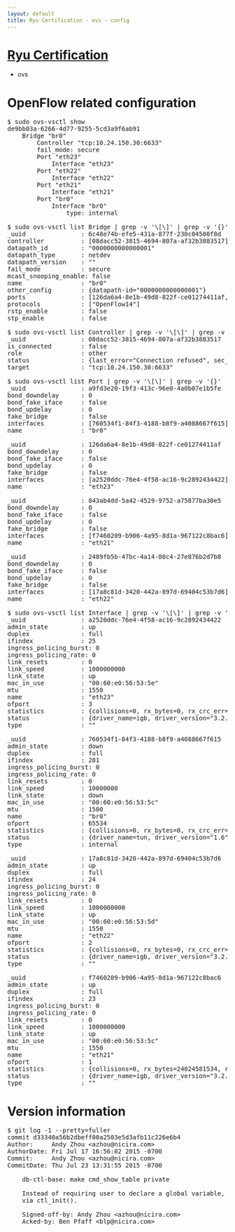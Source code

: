 ```yaml
---
layout: default
title: Ryu Certification - ovs - config
---
```

# [Ryu Certification](http://osrg.github.io/ryu/certification.html)
* ovs 

# OpenFlow related configuration
<pre>
$ sudo ovs-vsctl show
de9bb03a-6266-4d77-9255-5cd3a9f6ab91
    Bridge "br0"
        Controller "tcp:10.24.150.30:6633"
        fail_mode: secure
        Port "eth23"
            Interface "eth23"
        Port "eth22"
            Interface "eth22"
        Port "eth21"
            Interface "eth21"
        Port "br0"
            Interface "br0"
                type: internal

$ sudo ovs-vsctl list Bridge | grep -v '\[\]' | grep -v '{}'
_uuid               : 6c48e74b-efe5-431a-877f-230c04500f8d
controller          : [08dacc52-3815-4694-807a-af32b3883517]
datapath_id         : "0000000000000001"
datapath_type       : netdev
datapath_version    : "<built-in>"
fail_mode           : secure
mcast_snooping_enable: false
name                : "br0"
other_config        : {datapath-id="0000000000000001"}
ports               : [126da6a4-8e1b-49d8-822f-ce01274411af, 2489fb5b-47bc-4a14-80c4-27e876b2d7b8, 843ab4dd-5a42-4529-9752-a75877ba30e5, a9fd3e20-19f3-413c-96e0-4a0b07e1b5fe]
protocols           : ["OpenFlow14"]
rstp_enable         : false
stp_enable          : false

$ sudo ovs-vsctl list Controller | grep -v '\[\]' | grep -v '{}'
_uuid               : 08dacc52-3815-4694-807a-af32b3883517
is_connected        : false
role                : other
status              : {last_error="Connection refused", sec_since_disconnect="1", state=BACKOFF}
target              : "tcp:10.24.150.30:6633"

$ sudo ovs-vsctl list Port | grep -v '\[\]' | grep -v '{}'
_uuid               : a9fd3e20-19f3-413c-96e0-4a0b07e1b5fe
bond_downdelay      : 0
bond_fake_iface     : false
bond_updelay        : 0
fake_bridge         : false
interfaces          : [760534f1-84f3-4188-b8f9-a4088667f615]
name                : "br0"

_uuid               : 126da6a4-8e1b-49d8-822f-ce01274411af
bond_downdelay      : 0
bond_fake_iface     : false
bond_updelay        : 0
fake_bridge         : false
interfaces          : [a2520ddc-76e4-4f58-ac16-9c2892434422]
name                : "eth23"

_uuid               : 843ab4dd-5a42-4529-9752-a75877ba30e5
bond_downdelay      : 0
bond_fake_iface     : false
bond_updelay        : 0
fake_bridge         : false
interfaces          : [f7460209-b906-4a95-8d1a-967122c8bac6]
name                : "eth21"

_uuid               : 2489fb5b-47bc-4a14-80c4-27e876b2d7b8
bond_downdelay      : 0
bond_fake_iface     : false
bond_updelay        : 0
fake_bridge         : false
interfaces          : [17a8c81d-3420-442a-897d-69404c53b7d6]
name                : "eth22"

$ sudo ovs-vsctl list Interface | grep -v '\[\]' | grep -v '{}'
_uuid               : a2520ddc-76e4-4f58-ac16-9c2892434422
admin_state         : up
duplex              : full
ifindex             : 25
ingress_policing_burst: 0
ingress_policing_rate: 0
link_resets         : 0
link_speed          : 1000000000
link_state          : up
mac_in_use          : "00:60:e0:56:53:5e"
mtu                 : 1550
name                : "eth23"
ofport              : 3
statistics          : {collisions=0, rx_bytes=0, rx_crc_err=0, rx_dropped=0, rx_errors=0, rx_frame_err=0, rx_over_err=0, rx_packets=0, tx_bytes=1176922500, tx_dropped=0, tx_errors=0, tx_packets=784615}
status              : {driver_name=igb, driver_version="3.2.10-k", firmware_version="2.10-9"}
type                : ""

_uuid               : 760534f1-84f3-4188-b8f9-a4088667f615
admin_state         : down
duplex              : full
ifindex             : 281
ingress_policing_burst: 0
ingress_policing_rate: 0
link_resets         : 0
link_speed          : 10000000
link_state          : down
mac_in_use          : "00:60:e0:56:53:5c"
mtu                 : 1500
name                : "br0"
ofport              : 65534
statistics          : {collisions=0, rx_bytes=0, rx_crc_err=0, rx_dropped=0, rx_errors=0, rx_frame_err=0, rx_over_err=0, rx_packets=0, tx_bytes=0, tx_dropped=0, tx_errors=0, tx_packets=0}
status              : {driver_name=tun, driver_version="1.6", firmware_version="N/A"}
type                : internal

_uuid               : 17a8c81d-3420-442a-897d-69404c53b7d6
admin_state         : up
duplex              : full
ifindex             : 24
ingress_policing_burst: 0
ingress_policing_rate: 0
link_resets         : 0
link_speed          : 1000000000
link_state          : up
mac_in_use          : "00:60:e0:56:53:5d"
mtu                 : 1550
name                : "eth22"
ofport              : 2
statistics          : {collisions=0, rx_bytes=0, rx_crc_err=0, rx_dropped=0, rx_errors=0, rx_frame_err=0, rx_over_err=0, rx_packets=0, tx_bytes=18089315792, tx_dropped=0, tx_errors=0, tx_packets=12064077}
status              : {driver_name=igb, driver_version="3.2.10-k", firmware_version="2.10-9"}
type                : ""

_uuid               : f7460209-b906-4a95-8d1a-967122c8bac6
admin_state         : up
duplex              : full
ifindex             : 23
ingress_policing_burst: 0
ingress_policing_rate: 0
link_resets         : 0
link_speed          : 1000000000
link_state          : up
mac_in_use          : "00:60:e0:56:53:5c"
mtu                 : 1550
name                : "eth21"
ofport              : 1
statistics          : {collisions=0, rx_bytes=24024581534, rx_crc_err=0, rx_dropped=0, rx_errors=0, rx_frame_err=0, rx_over_err=0, rx_packets=16026376, tx_bytes=0, tx_dropped=0, tx_errors=0, tx_packets=0}
status              : {driver_name=igb, driver_version="3.2.10-k", firmware_version="2.10-9"}
type                : ""
</pre>

# Version information
<pre>
$ git log -1 --pretty=fuller
commit d33340a56b2dbeff00a2503e5d3afb11c226e6b4
Author:     Andy Zhou &lt;azhou@nicira.com&gt;
AuthorDate: Fri Jul 17 16:56:02 2015 -0700
Commit:     Andy Zhou &lt;azhou@nicira.com&gt;
CommitDate: Thu Jul 23 13:31:55 2015 -0700

    db-ctl-base: make cmd_show_table private
    
    Instead of requiring user to declare a global variable, pass the value
    via ctl_init&#40;&#41;.
    
    Signed-off-by: Andy Zhou &lt;azhou@nicira.com&gt;
    Acked-by: Ben Pfaff &lt;blp@nicira.com&gt;
</pre>
